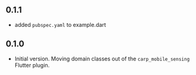 ## 0.1.1
* added `pubspec.yaml` to example.dart

## 0.1.0
* Initial version. Moving domain classes out of the `carp_mobile_sensing` Flutter plugin.
 
